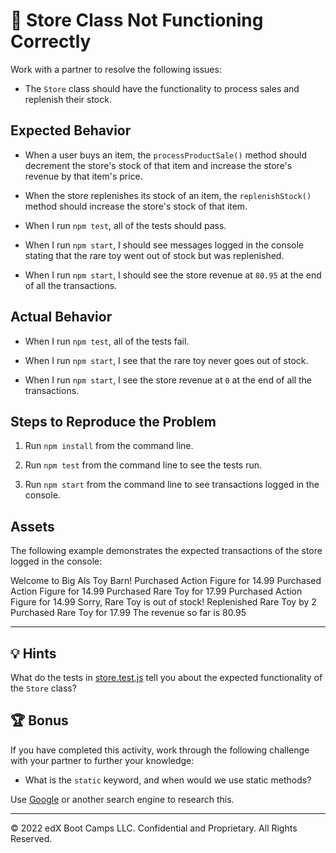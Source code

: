 # 🐛 Store Class Not Functioning Correctly

Work with a partner to resolve the following issues:

* The `Store` class should have the functionality to process sales and replenish their stock.

## Expected Behavior

* When a user buys an item, the `processProductSale()` method should decrement the store's stock of that item and increase the store's revenue by that item's price. 

* When the store replenishes its stock of an item, the `replenishStock()` method should increase the store's stock of that item.

* When I run `npm test`, all of the tests should pass.

* When I run `npm start`, I should see messages logged in the console stating that the rare toy went out of stock but was replenished.

* When I run `npm start`, I should see the store revenue at `80.95` at the end of all the transactions.

## Actual Behavior

* When I run `npm test`, all of the tests fail.

* When I run `npm start`, I see that the rare toy never goes out of stock.

* When I run `npm start`, I see the store revenue at `0` at the end of all the transactions.

## Steps to Reproduce the Problem

1. Run `npm install` from the command line.

2. Run `npm test` from the command line to see the tests run.

3. Run `npm start` from the command line to see transactions logged in the console.

## Assets

The following example demonstrates the expected transactions of the store logged in the console:

  Welcome to Big Als Toy Barn!
  Purchased Action Figure for 14.99
  Purchased Action Figure for 14.99
  Purchased Rare Toy for 17.99
  Purchased Action Figure for 14.99
  Sorry, Rare Toy is out of stock!
  Replenished Rare Toy by 2
  Purchased Rare Toy for 17.99
  The revenue so far is 80.95

---

## 💡 Hints

What do the tests in [store.test.js](Unsolved/test/store.test.js) tell you about the expected functionality of the `Store` class?

## 🏆 Bonus

If you have completed this activity, work through the following challenge with your partner to further your knowledge:

* What is the `static` keyword, and when would we use static methods?

Use [Google](https://www.google.com) or another search engine to research this.

---

© 2022 edX Boot Camps LLC. Confidential and Proprietary. All Rights Reserved.